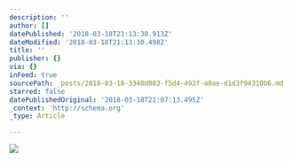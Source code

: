 ```yaml
---
description: ''
author: []
datePublished: '2018-03-18T21:13:30.913Z'
dateModified: '2018-03-18T21:13:30.498Z'
title: ''
publisher: {}
via: {}
inFeed: true
sourcePath: _posts/2018-03-18-3340d803-f5d4-493f-a0ae-d1d3f94310b6.md
starred: false
datePublishedOriginal: '2018-03-18T21:07:13.495Z'
_context: 'http://schema.org'
_type: Article

---
```

![](https://the-grid-user-content.s3-us-west-2.amazonaws.com/5a6cca88-ceb1-4a3e-bad2-68603dcccda3.jpg)